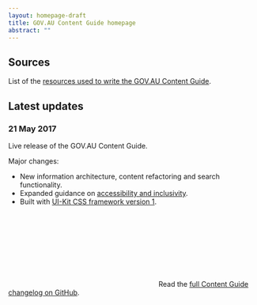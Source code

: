 ```yaml
---
layout: homepage-draft
title: GOV.AU Content Guide homepage
abstract: ""
---
```


## Sources

List of the [resources used to write the GOV.AU Content Guide](/sources/).

## Latest updates

### 21 May 2017

Live release of the GOV.AU Content Guide.

Major changes:

- New information architecture, content refactoring and search functionality.
- Expanded guidance on [accessibility and inclusivity](/accessibility-inclusivity).
- Built with [UI-Kit CSS framework version 1](http://guides.service.gov.au/design-guide/).

<p>
<svg class="icon-inline fa-github" role="img" title="GitHub icon" aria-labelledby="fa-github-alt-source">
<title id="fa-github-alt-source" lang="en">GitHub icon</title>
<use xlink:href="/assets/spritesheet.svg#fa-github"/>
</svg> Read the <a href="https://github.com/govau/content-guide/blob/master/CHANGELOG.md" rel="external">full Content Guide changelog on GitHub</a>.
</p>
